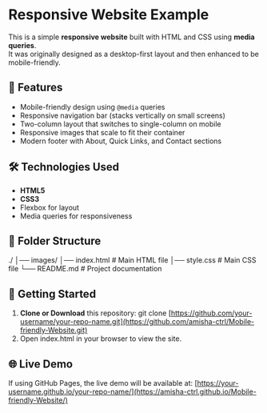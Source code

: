 # Responsive Website Example

This is a simple **responsive website** built with HTML and CSS using **media queries**.  
It was originally designed as a desktop-first layout and then enhanced to be mobile-friendly.  

## 📱 Features
- Mobile-friendly design using `@media` queries  
- Responsive navigation bar (stacks vertically on small screens)  
- Two-column layout that switches to single-column on mobile  
- Responsive images that scale to fit their container  
- Modern footer with About, Quick Links, and Contact sections  

## 🛠 Technologies Used
- **HTML5**
- **CSS3**
- Flexbox for layout
- Media queries for responsiveness

## 📂 Folder Structure
./
│── images/
│── index.html # Main HTML file
│── style.css # Main CSS file
└── README.md # Project documentation


## 🚀 Getting Started

1. **Clone or Download** this repository:
git clone [https://github.com/your-username/your-repo-name.git](https://github.com/amisha-ctrl/Mobile-friendly-Website.git)
2. Open index.html in your browser to view the site.

## 🌐 Live Demo
If using GitHub Pages, the live demo will be available at:
[https://your-username.github.io/your-repo-name/](https://amisha-ctrl.github.io/Mobile-friendly-Website/)
